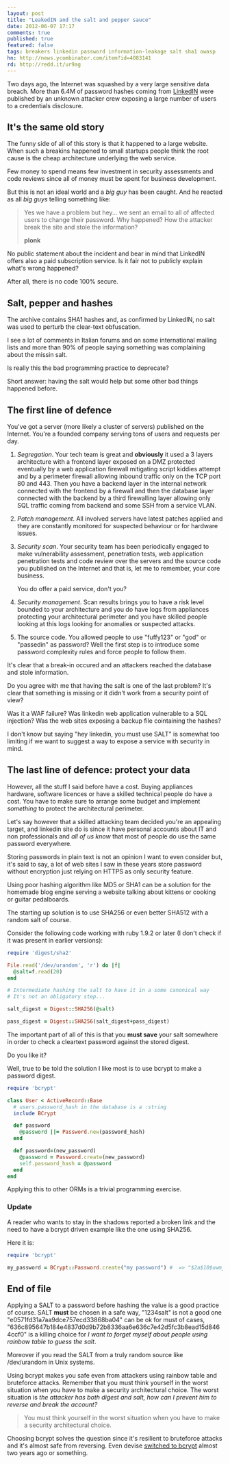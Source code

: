 ```yaml
---
layout: post
title: "LeakedIN and the salt and pepper sauce"
date: 2012-06-07 17:17
comments: true
published: true
featured: false
tags: breakers linkedin password information-leakage salt sha1 owasp
hn: http://news.ycombinator.com/item?id=4083141
rd: http://redd.it/ur9ag
---
```


Two days ago, the Internet was squashed by a very large sensitive data breach.
More than 6.4M of password hashes coming from
[LinkedIN](http://www.linkedin.com) were published by an unknown attacker crew
exposing a large number of users to a credentials disclosure.

<!-- more -->

## It's the same old story

The funny side of all of this story is that it happened to a large website.
When such a breakins happened to small startups people think the root cause is
the cheap architecture underlying the web service.

Few money to spend means few investment in security assessments and code
reviews since all of money must be spent for business development.

But this is not an ideal world and a _big guy_ has been caught.
And he reacted as all _big guys_ telling something like:


> Yes we have a problem but hey... we sent an email to all of affected users to
> change their password. Why happened? How the attacker break the site and stole
> the information?
>
> **plonk**

No public statement about the incident and bear in mind that LinkedIN offers also a paid subscription service.
Is it fair not to publicly explain what's wrong happened?

After all, there is no code 100% secure.

## Salt, pepper and hashes

The archive contains SHA1 hashes and, as confirmed by LinkedIN, no salt was
used to perturb the clear-text obfuscation.

I see a lot of comments in Italian forums and on some international mailing
lists and more than 90% of people saying something was complaining about the
missin salt.

Is really this the bad programming practice to deprecate?

Short answer: having the salt would help but some other bad things happened
before.

## The first line of defence

You've got a server (more likely a cluster of servers) published on the
Internet. You're a founded company serving tons of users and requests per day.

1. *Segregation*. Your tech team is great and **obviously** it used a 3 layers
   architecture with a frontend layer exposed on a DMZ protected eventually by
   a web application firewall mitigating script kiddies attempt and by a perimeter
   firewall allowing inbound traffic only on the TCP port 80 and 443. Then you
   have a backend layer in the internal network connected with the frontend by a
   firewall and then the database layer connected with the backend by a third
   firewalling layer allowing only SQL traffic coming from backend and some SSH
   from a service VLAN.
2. *Patch management*. All involved servers have latest patches applied and
   they are constantly monitored for suspected behaviour or for hardware
   issues.
3. *Security scan*. Your security team has been periodically engaged to make
   vulnerability assessment, penetration tests, web application penetration
   tests and code review over the servers and the source code you published on the
   Internet and that is, let me to remember, your core business.

   You do offer a paid service, don't you?
4. *Security management*. Scan results brings you to have a risk level bounded
   to your architecture and you do have logs from appliances protecting your
   architectural perimeter and you have skilled people looking at this logs
   looking for anomalies or suspected attacks.
5. The source code. You allowed people to use "fuffy123" or "god" or "passedin"
   as password? Well the first step is to introduce some password complexity
   rules and force people to follow them.

It's clear that a break-in occured and an attackers reached the database and
stole information.

Do you agree with me that having the salt is one of the last problem?
It's clear that something is missing or it didn't work from a security point of view?

Was it a WAF failure? Was linkedin web application vulnerable to a SQL
injection? Was the web sites exposing a backup file cointaining the hashes?

I don't know but saying "hey linkedin, you must use SALT" is somewhat too
limiting if we want to suggest a way to expose a service with security in mind.

## The last line of defence: protect your data

However, all the stuff I said before have a cost. Buying appliances hardware,
software licences or have a skilled technical people do have a cost.
You have to make sure to arrange some budget and implement _something_ to
protect the architectural perimeter.

Let's say however that a skilled attacking team decided you're an appealing
target, and linkedin site do is since it have personal accounts about IT and
non professionals and _all of us know_ that most of people do use the same
password everywhere.

Storing passwords in plain text is not an opinion I want to even consider but,
it's said to say, a lot of web sites I saw in these years store password
without encryption just relying on HTTPS as only security feature.

Using poor hashing algorithm like MD5 or SHA1 can be a solution for the
homemade blog engine serving a website talking about kittens or cooking or
guitar pedalboards.

The starting up solution is to use SHA256 or even better SHA512 with a random salt of course.

Consider the following code working with ruby 1.9.2 or later (I don't check if it was present in earlier versions):

``` ruby a code snippet making a SHA256 of a password with a random salt
require 'digest/sha2'

File.read('/dev/urandom', 'r') do |f|
  @salt=f.read(20)
end

# Intermediate hashing the salt to have it in a some canonical way
# It's not an obligatory step...

salt_digest = Digest::SHA256(@salt)

pass_digest = Digest::SHA256(salt_digest+pass_digest)
```

The important part of all of this is that you **must save** your salt somewhere
in order to check a cleartext password against the stored digest.

Do you like it?

Well, true to be told the solution I like most is to use bcrypt to make a password digest.

``` ruby a code snipped with bcrypt
require 'bcrypt'

class User < ActiveRecord::Base
  # users.password_hash in the database is a :string
  include BCrypt

  def password
    @password ||= Password.new(password_hash)
  end

  def password=(new_password)
    @password = Password.create(new_password)
    self.password_hash = @password
  end
end
```

Applying this to other ORMs is a trivial programming exercise.

### Update

A reader who wants to stay in the shadows reported a broken link and the need
to have a bcrypt driven example like the one using SHA256.

Here it is:

``` ruby creting a digest with bcrypt
require 'bcrypt'

my_password = BCrypt::Password.create("my password") #  => "$2a$10$uwmjwR5B6JpzQ9luq7fAt.U/xpDl9c9EU/EQS8hIJQqEzEivOq3S."
```

## End of file

Applying a SALT to a password before hashing the value is a good practice of
course. SALT **must** be chosen in a safe way, "1234salt" is not a good one
"e0571fd31a7aa9dce757ecd33868ba04" can be ok for must of cases,
"636c895647b184e4837d0d9b72b8336aa6e636c7e42d5fc3b8ead15d8464ccf0" is a killing
choice for _I want to forget myself about people using rainbow table to guess
the salt_.

Moreover if you read the SALT from a truly random source like /dev/urandom in
Unix systems.

Using bcrypt makes you safe even from attackers using rainbow table and
bruteforce attacks. Remember that you must think yourself in the worst
situation when you have to make a security architectural choice.
The worst situation is _the attacker has both digest and salt, how can I
prevent him to reverse and break the account?_


> You must think yourself in the worst situation when you have to make a security
> architectural choice.

Choosing bcrypt solves the question since it's resilient to bruteforce attacks and it's almost safe from reversing.
Even devise [switched to bcrypt](http://groups.google.com/group/plataformatec-devise/browse_thread/thread/60b69148899ee94a?pli=1)
almost two years ago or something.
